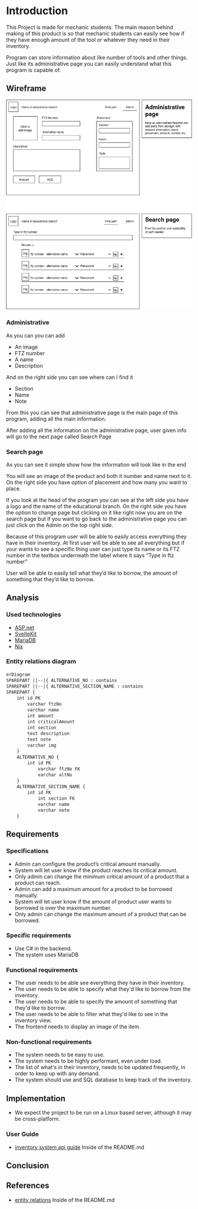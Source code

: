 # Introduction

This Project is made for mechanic students. The main reason behind making of this product is so that mechanic students can easily see how if they have enough amount of the tool or whatever they need in their inventory.

Program can store information about like number of tools and other things. Just like its administrative page you can easily understand what this program is capable of.

## Wireframe

![wireframe](./wireframe.png)

### Administrative

As you can you can add

- An image
- FTZ number
- A name
- Description

And on the right side you can see where can I find it

- Section
- Name
- Note

From this you can see that administrative page is the main page of this program, adding all the main information.

After adding all the information on the administrative page, user given info will go to the next page called Search Page

### Search page

As you can see it simple show how the information will look like in the end

You will see an image of the product and both it number and name next to it. On the right side you have option of placement and how many you want to place.

If you look at the head of the program you can see at the left side you have a logo and the name of the educational branch. On the right side you have the option to change page but clicking on it like right now you are on the search page but if you want to go back to the administrative page you can just click on the Admin on the top right side.

Because of this program user will be able to easily access everything they have in their inventory. At first user will be able to see all everything but if your wants to see a specific thing user can just type its name or its FTZ number in the textbox underneath the label where it says “Type in ftz number”

User will be able to easily tell what they’d like to borrow, the amount of something that they’d like to borrow.

## Analysis

### Used technologies

- [ASP.net](https://dotnet.microsoft.com/en-us/apps/aspnet)
- [SvelteKit](https://kit.svelte.dev)
- [MariaDB](https://mariadb.org)
- [Nix](https://nixos.org)

### Entity relations diagram

```mermaid
erDiagram
SPAREPART ||--|{ ALTERNATIVE_NO : contains
SPAREPART ||--|{ ALTERNATIVE_SECTION_NAME : contains
SPAREPART {
	int id PK
		varchar ftzNo
		varchar name
		int amount
		int criticalAmount
		int section
		text description
		text note
		varchar img
	}
	ALTERNATIVE_NO {
		int id PK
			varchar ftzNo FK
			varchar altNo
	}
	ALTERNATIVE_SECTION_NAME {
		int id PK
			int section FK
			varchar name
			varchar note
	}
```

## Requirements

### Specifications

- Admin can configure the product’s critical amount manually.
- System will let user know if the product reaches its critical amount.
- Only admin can change the minimum critical amount of a product that a product can reach.
- Admin can add a maximum amount for a product to be borrowed manually.
- System will let user know if the amount of product user wants to borrowed is over the maximum number.
- Only admin can change the maximum amount of a product that can be borrowed.

### Specific requirements

- Use C# in the backend.
- The system uses MariaDB

### Functional requirements

- The user needs to be able see everything they have in their inventory.
- The user needs to be able to specify what they'd like to borrow from the inventory.
- The user needs to be able to specify the amount of something that they'd like to borrow.
- The user needs to be able to filter what they'd like to see in the inventory view.
- The frontend needs to display an image of the item.

### Non-functional requirements

- The system needs to be easy to use.
- The system needs to be highly performant, even under load.
- The list of what's in their inventory, needs to be updated frequently, in order to keep up with any demand.
- The system should use and SQL database to keep track of the inventory.

## Implementation

- We expect the project to be run on a Linux based server, although it may be cross-platform.

### User Guide

- [inventory system api guide](../api/README.md) Inside of the README.md

## Conclusion

## References

- [entity relations](../README.md) Inside of the README.md

